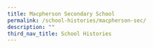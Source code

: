 ```yaml
---
title: Macpherson Secondary School
permalink: /school-histories/macpherson-sec/
description: ""
third_nav_title: School Histories
---
```

